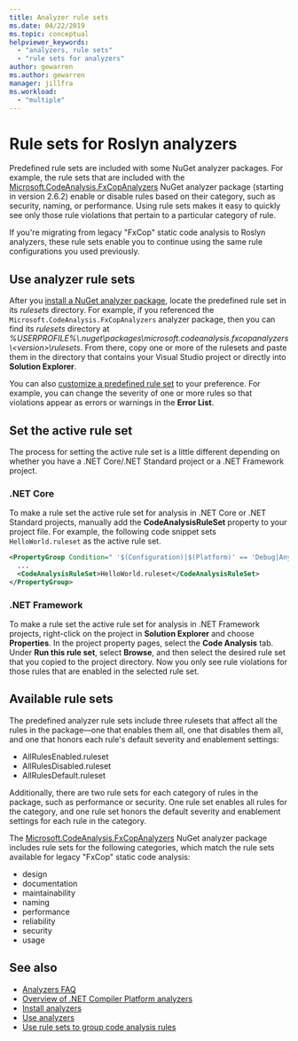 ```yaml
---
title: Analyzer rule sets
ms.date: 04/22/2019
ms.topic: conceptual
helpviewer_keywords:
  - "analyzers, rule sets"
  - "rule sets for analyzers"
author: gewarren
ms.author: gewarren
manager: jillfra
ms.workload:
  - "multiple"
---
```

# Rule sets for Roslyn analyzers

Predefined rule sets are included with some NuGet analyzer packages. For example, the rule sets that are included with the [Microsoft.CodeAnalysis.FxCopAnalyzers](https://www.nuget.org/packages/Microsoft.CodeAnalysis.FxCopAnalyzers/) NuGet analyzer package (starting in version 2.6.2) enable or disable rules based on their category, such as security, naming, or performance. Using rule sets makes it easy to quickly see only those rule violations that pertain to a particular category of rule.

If you're migrating from legacy "FxCop" static code analysis to Roslyn analyzers, these rule sets enable you to continue using the same rule configurations you used previously.

## Use analyzer rule sets

After you [install a NuGet analyzer package](install-roslyn-analyzers.md), locate the predefined rule set in its *rulesets* directory. For example, if you referenced the `Microsoft.CodeAnalysis.FxCopAnalyzers` analyzer package, then you can find its *rulesets* directory at *%USERPROFILE%\\.nuget\packages\microsoft.codeanalysis.fxcopanalyzers\\\<version\>\rulesets*. From there, copy one or more of the rulesets and paste them in the directory that contains your Visual Studio project or directly into **Solution Explorer**.

You can also [customize a predefined rule set](how-to-create-a-custom-rule-set.md) to your preference. For example, you can change the severity of one or more rules so that violations appear as errors or warnings in the **Error List**.

## Set the active rule set

The process for setting the active rule set is a little different depending on whether you have a .NET Core/.NET Standard project or a .NET Framework project.

### .NET Core

To make a rule set the active rule set for analysis in .NET Core or .NET Standard projects, manually add the **CodeAnalysisRuleSet** property to your project file. For example, the following code snippet sets `HelloWorld.ruleset` as the active rule set.

```xml
<PropertyGroup Condition=" '$(Configuration)|$(Platform)' == 'Debug|AnyCPU' ">
  ...
  <CodeAnalysisRuleSet>HelloWorld.ruleset</CodeAnalysisRuleSet>
</PropertyGroup>
```

### .NET Framework

To make a rule set the active rule set for analysis in .NET Framework projects, right-click on the project in **Solution Explorer** and choose **Properties**. In the project property pages, select the **Code Analysis** tab. Under **Run this rule set**, select **Browse**, and then select the desired rule set that you copied to the project directory. Now you only see rule violations for those rules that are enabled in the selected rule set.

## Available rule sets

The predefined analyzer rule sets include three rulesets that affect all the rules in the package&mdash;one that enables them all, one that disables them all, and one that honors each rule's default severity and enablement settings:

- AllRulesEnabled.ruleset
- AllRulesDisabled.ruleset
- AllRulesDefault.ruleset

Additionally, there are two rule sets for each category of rules in the package, such as performance or security. One rule set enables all rules for the category, and one rule set honors the default severity and enablement settings for each rule in the category.

The [Microsoft.CodeAnalysis.FxCopAnalyzers](https://www.nuget.org/packages/Microsoft.CodeAnalysis.FxCopAnalyzers/) NuGet analyzer package includes rule sets for the following categories, which match the rule sets available for legacy "FxCop" static code analysis:

- design
- documentation
- maintainability
- naming
- performance
- reliability
- security
- usage

## See also

- [Analyzers FAQ](analyzers-faq.md)
- [Overview of .NET Compiler Platform analyzers](roslyn-analyzers-overview.md)
- [Install analyzers](install-roslyn-analyzers.md)
- [Use analyzers](use-roslyn-analyzers.md)
- [Use rule sets to group code analysis rules](using-rule-sets-to-group-code-analysis-rules.md)
